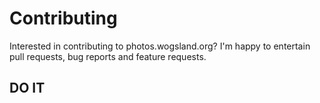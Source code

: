 # Contributing

Interested in contributing to photos.wogsland.org? I'm happy to entertain pull
requests, bug reports and feature requests.

## DO IT
